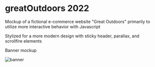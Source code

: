 # greatOutdoors 2022
Mockup of a fictional e-commerce website "Great Outdoors" primarily to utilize more interactive behavior with Javascript

Stylized for a more modern design with sticky header, parallax, and scrollfire elements


Banner mockup

![banner](https://github.com/user-attachments/assets/8c9ce2e7-f725-450a-858e-a29ee7c0d219)
